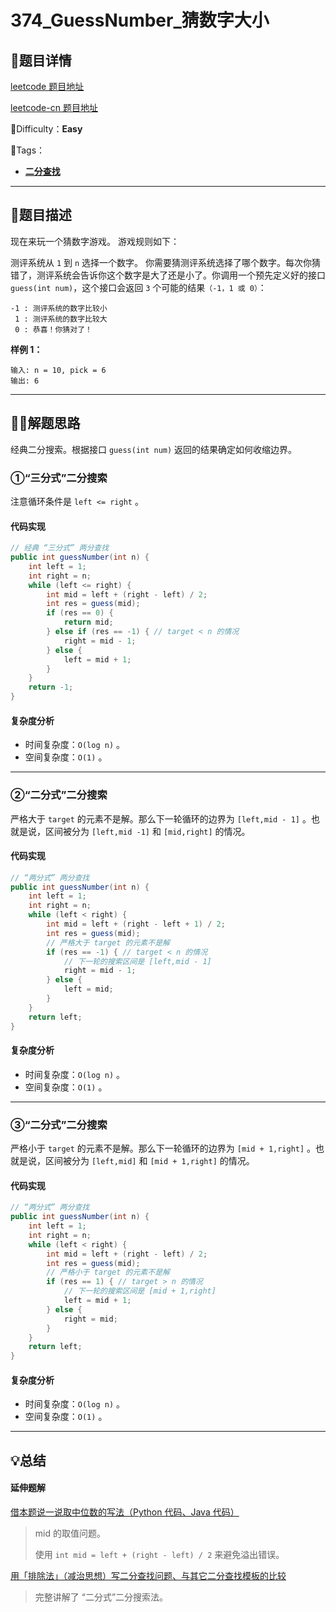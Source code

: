 

# 374_GuessNumber_猜数字大小

## 📌题目详情

[leetcode 题目地址](https://leetcode.com/problems/guess-number-higher-or-lower/)

[leetcode-cn 题目地址](https://leetcode-cn.com/problems/guess-number-higher-or-lower/)

📗Difficulty：**Easy**	

🎯Tags：

+ **[二分查找](https://leetcode-cn.com/tag/binary-search/)** 

---

## 📃题目描述

现在来玩一个猜数字游戏。 游戏规则如下：

测评系统从 `1` 到 `n` 选择一个数字。 你需要猜测评系统选择了哪个数字。每次你猜错了，测评系统会告诉你这个数字是大了还是小了。你调用一个预先定义好的接口 `guess(int num)`，这个接口会返回 `3` 个可能的结果`（-1，1 或 0）`：

```
-1 : 测评系统的数字比较小
 1 : 测评系统的数字比较大
 0 : 恭喜！你猜对了！
```



**样例 1：**

```
输入: n = 10, pick = 6
输出: 6
```



****

## 🏹🎯解题思路

经典二分搜索。根据接口 `guess(int num)` 返回的结果确定如何收缩边界。

### ①“三分式”二分搜索

注意循环条件是 `left <= right` 。



#### 代码实现

```java
// 经典 “三分式” 两分查找
public int guessNumber(int n) {
    int left = 1;
    int right = n;
    while (left <= right) {
        int mid = left + (right - left) / 2;
        int res = guess(mid);
        if (res == 0) {
            return mid;
        } else if (res == -1) { // target < n 的情况
            right = mid - 1;
        } else {
            left = mid + 1;
        }
    }
    return -1;
}
```



#### 复杂度分析

+ 时间复杂度：`O(log n)` 。
+ 空间复杂度：`O(1)` 。

---

### ②“二分式”二分搜索

严格大于 `target` 的元素不是解。那么下一轮循环的边界为 `[left,mid - 1]` 。也就是说，区间被分为 `[left,mid -1]` 和 `[mid,right]` 的情况。



#### 代码实现

```java
// “两分式” 两分查找
public int guessNumber(int n) {
    int left = 1;
    int right = n;
    while (left < right) {
        int mid = left + (right - left + 1) / 2;
        int res = guess(mid);
        // 严格大于 target 的元素不是解
        if (res == -1) { // target < n 的情况
            // 下一轮的搜索区间是 [left,mid - 1]
            right = mid - 1;
        } else {
            left = mid;
        }
    }
    return left;
}
```



#### 复杂度分析

+ 时间复杂度：`O(log n)` 。
+ 空间复杂度：`O(1)` 。

---

### ③“二分式”二分搜索

严格小于 `target` 的元素不是解。那么下一轮循环的边界为 `[mid + 1,right]` 。也就是说，区间被分为 `[left,mid]` 和 `[mid + 1,right]` 的情况。



#### 代码实现

```java
// “两分式” 两分查找
public int guessNumber(int n) {
    int left = 1;
    int right = n;
    while (left < right) {
        int mid = left + (right - left) / 2;
        int res = guess(mid);
        // 严格小于 target 的元素不是解
        if (res == 1) { // target > n 的情况
            // 下一轮的搜索区间是 [mid + 1,right]
            left = mid + 1;
        } else {
            right = mid;
        }
    }
    return left;
}
```



#### 复杂度分析

+ 时间复杂度：`O(log n)` 。
+ 空间复杂度：`O(1)` 。

---

## 💡总结

#### 延伸题解

[借本题说一说取中位数的写法（Python 代码、Java 代码）](https://leetcode-cn.com/problems/guess-number-higher-or-lower/solution/shi-fen-hao-yong-de-er-fen-cha-zhao-fa-mo-ban-pyth/)

> mid 的取值问题。
>
> 使用 `int mid = left + (right - left) / 2` 来避免溢出错误。

[用「排除法」（减治思想）写二分查找问题、与其它二分查找模板的比较](https://leetcode-cn.com/problems/search-insert-position/solution/te-bie-hao-yong-de-er-fen-cha-fa-fa-mo-ban-python-/)

> 完整讲解了 “二分式”二分搜索法。
